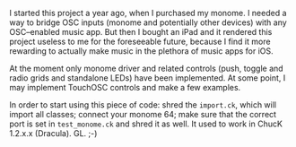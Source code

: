 I started this project a year ago, when I purchased my monome. I needed a way to bridge OSC inputs (monome and potentially other devices) with any OSC–enabled music app. But then I bought an iPad and it rendered this project useless to me for the foreseeable future, because I find it more rewarding to actually make music in the plethora of music apps for iOS.

At the moment only monome driver and related controls (push, toggle and radio grids and standalone LEDs) have been implemented. At some point, I may implement TouchOSC controls and make a few examples.

In order to start using this piece of code: shred the `import.ck`, which will import all classes; connect your monome 64; make sure that the correct port is set in `test_monome.ck` and shred it as well. It used to work in ChucK 1.2.x.x (Dracula). GL. ;-)